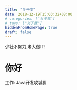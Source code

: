 ```yaml
---
title: "关于我"
date: 2018-12-19T15:03:32+08:00
# categories: ["关于我"]
# tags: ["关于我"]
hiddenFromHomePage: true
draft: false
---
```



少壮不努力,老大做IT!
<!--more-->

# 你好


工作: Java开发攻城狮
